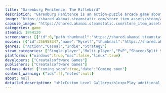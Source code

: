```yaml
---
title: "Garenburg Penitence: The Riflebird"
description: "Garenburg Penitence is an action-puzzle arcade game about matching sphere colors and exploring the collapsing psyche that destroyed the world. With over 70 unique level maps, additional game modes, and a level editor, learn the story of a fragile girl and her regretful actions."
image: "https://shared.akamai.steamstatic.com/store_item_assets/steam/apps/1844120/header.jpg?t=1697769802"
capsule_image: "https://shared.akamai.steamstatic.com/store_item_assets/steam/apps/1844120/capsule_231x87.jpg?t=1697769802"
categories: game
steamid: 1844120
screenshots: [{"id":0,"path_thumbnail":"https://shared.akamai.steamstatic.com/store_item_assets/steam/apps/1844120/ss_aaf193489e0e4cf996e39cbd3f999bb9d6333331.600x338.jpg?t=1697769802","path_full":"https://shared.akamai.steamstatic.com/store_item_assets/steam/apps/1844120/ss_aaf193489e0e4cf996e39cbd3f999bb9d6333331.1920x1080.jpg?t=1697769802"},{"id":1,"path_thumbnail":"https://shared.akamai.steamstatic.com/store_item_assets/steam/apps/1844120/ss_43252f831478b42dea80368938104b074e58f851.600x338.jpg?t=1697769802","path_full":"https://shared.akamai.steamstatic.com/store_item_assets/steam/apps/1844120/ss_43252f831478b42dea80368938104b074e58f851.1920x1080.jpg?t=1697769802"},{"id":2,"path_thumbnail":"https://shared.akamai.steamstatic.com/store_item_assets/steam/apps/1844120/ss_95d8a26d5f6048f7d4a07ed78cb9582fa5929405.600x338.jpg?t=1697769802","path_full":"https://shared.akamai.steamstatic.com/store_item_assets/steam/apps/1844120/ss_95d8a26d5f6048f7d4a07ed78cb9582fa5929405.1920x1080.jpg?t=1697769802"},{"id":3,"path_thumbnail":"https://shared.akamai.steamstatic.com/store_item_assets/steam/apps/1844120/ss_6691269d480038e705c4c47d0071ff911d26cbe0.600x338.jpg?t=1697769802","path_full":"https://shared.akamai.steamstatic.com/store_item_assets/steam/apps/1844120/ss_6691269d480038e705c4c47d0071ff911d26cbe0.1920x1080.jpg?t=1697769802"},{"id":4,"path_thumbnail":"https://shared.akamai.steamstatic.com/store_item_assets/steam/apps/1844120/ss_a3269835c8a5eba164733611de2b188809935b57.600x338.jpg?t=1697769802","path_full":"https://shared.akamai.steamstatic.com/store_item_assets/steam/apps/1844120/ss_a3269835c8a5eba164733611de2b188809935b57.1920x1080.jpg?t=1697769802"},{"id":5,"path_thumbnail":"https://shared.akamai.steamstatic.com/store_item_assets/steam/apps/1844120/ss_3c581a70b9576a73bb0f0b8ebc38509f0a04c77e.600x338.jpg?t=1697769802","path_full":"https://shared.akamai.steamstatic.com/store_item_assets/steam/apps/1844120/ss_3c581a70b9576a73bb0f0b8ebc38509f0a04c77e.1920x1080.jpg?t=1697769802"},{"id":6,"path_thumbnail":"https://shared.akamai.steamstatic.com/store_item_assets/steam/apps/1844120/ss_ad62e01717b297e56b84383972c37d16f0ae6f21.600x338.jpg?t=1697769802","path_full":"https://shared.akamai.steamstatic.com/store_item_assets/steam/apps/1844120/ss_ad62e01717b297e56b84383972c37d16f0ae6f21.1920x1080.jpg?t=1697769802"}]
movies: [{"id":256958347,"name":"Myself","thumbnail":"https://shared.akamai.steamstatic.com/store_item_assets/steam/apps/256958347/movie.293x165.jpg?t=1689404382","webm":{"480":"http://video.akamai.steamstatic.com/store_trailers/256958347/movie480_vp9.webm?t=1689404382","max":"http://video.akamai.steamstatic.com/store_trailers/256958347/movie_max_vp9.webm?t=1689404382"},"mp4":{"480":"http://video.akamai.steamstatic.com/store_trailers/256958347/movie480.mp4?t=1689404382","max":"http://video.akamai.steamstatic.com/store_trailers/256958347/movie_max.mp4?t=1689404382"},"highlight":true},{"id":256870688,"name":"Fairytale","thumbnail":"https://shared.akamai.steamstatic.com/store_item_assets/steam/apps/256870688/movie.293x165.jpg?t=1689404386","webm":{"480":"http://video.akamai.steamstatic.com/store_trailers/256870688/movie480_vp9.webm?t=1689404386","max":"http://video.akamai.steamstatic.com/store_trailers/256870688/movie_max_vp9.webm?t=1689404386"},"mp4":{"480":"http://video.akamai.steamstatic.com/store_trailers/256870688/movie480.mp4?t=1689404386","max":"http://video.akamai.steamstatic.com/store_trailers/256870688/movie_max.mp4?t=1689404386"},"highlight":true}]
genres: ["Action","Casual","Indie","Strategy"]
steam_categories: ["Single-player","Multi-player","PvP","Shared/Split Screen PvP","Shared/Split Screen","Steam Achievements","Full controller support","Steam Workshop","Includes level editor","Remote Play Together"]
platforms: {"windows":true,"mac":false,"linux":true}
developers: ["Creatalsoftware Games"]
publishers: ["Creatalsoftware Games"]
release_date: {"coming_soon":true,"date":"Coming soon"}
content_warning: {"ids":[],"notes":null}
about: null
detailed_description: "<h1>Custom Level Gallery</h1><p>Play additional free downloadable levels made by the community and create your own level maps with unique graphics and music using the ingame level editor!</p><br><h1>Special Demo</h1><p>Feel free to try the demo! Features four levels, four game modes, four difficulty options, and the <strong>Custom Level Editor!</strong></p><br><h1>About the Game</h1><img class=\"bb_img\" src=\"https://shared.akamai.steamstatic.com/store_item_assets/steam/apps/1844120/extras/mg.gif?t=1697769802\" /><br>Garenburg Penitence is an action-puzzle arcade game about matching sphere colors and exploring the collapsing psyche that destroyed the world.<br><br>With over 70 unique level maps, additional game modes, a level editor, and a tragic tale spanning across seven databases, learn the story of a fragile girl and her regretful actions.<br><br>If everything has a cost, then how much would it be to make the world a better place?<br><br><img class=\"bb_img\" src=\"https://shared.akamai.steamstatic.com/store_item_assets/steam/apps/1844120/extras/GIF1lowq.gif?t=1697769802\" /><br><br><img class=\"bb_img\" src=\"https://shared.akamai.steamstatic.com/store_item_assets/steam/apps/1844120/extras/features.png?t=1697769802\" /><br><ul class=\"bb_ul\"><li> Fast, dynamic arcade gameplay. Fire spheres and match colors before they reach the end, and speed up or slow down to retain accuracy!<br></li><li> Story Mode: Clear a campaign of levels and unlock files to understand the truth of the world<br></li><li> Classic Mode: Fire spheres and match colors before they reach the end<br></li><li> No Mistakes Mode: Instead of worrying about spheres reaching the end, focus on matching the right colors<br></li><li> GREEN Mode: Significantly less colors, but harder to distinguish the differences between them<br></li><li> Wave Mode: Gain powerups to clear spheres more easily, but each wave increases the difficulty<br></li><li> Multiplayer Versus: Grab an enemy or friend and battle to see who can get the most score or survive the longest<br></li><li> Custom Level Editor: Full support for player-made levels with both Steam Workshop integration and local level loading<br></li><li> Six different worlds with unique themes and 12 unique level maps each for a total of 72 levels<br></li><li> Achievements: Complete and obtain numerous achievements within the game, testing your skill against difficult challenges<br></li><li> Four different difficulties, from a safe and relaxed time with Easy and Normal, to a challenge with Hard and a nightmare with Lunacy<br></li><li> File System: Spanning seven databases, take a look into the tragic story of a fragile girl. If her story is not your interest, it is not necessary to read to experience the gameplay<br></li><li> An original soundtrack with a multiple unique themes for each world and the music distorting as spheres get too close to the end<br></li><li> Numerous configurable settings to toggle effects and visuals in case distracting or for better performance</li></ul><img class=\"bb_img\" src=\"https://shared.akamai.steamstatic.com/store_item_assets/steam/apps/1844120/extras/GIF2lowq.gif?t=1697769802\" /><br><br><img class=\"bb_img\" src=\"https://shared.akamai.steamstatic.com/store_item_assets/steam/apps/1844120/extras/Disclaimer.png?t=1697769802\" /><br>This game relies on color matching and has fast movement and imagery. While fast movement graphics can be toggled off if they are an issue, distinguishing colors apart from each other is a key component of gameplay. That said, there are multiple accessibility options for custom colors, symbols, and other settings to help make this easier if needed."
---
```


